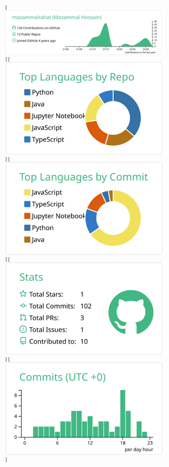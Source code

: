 [![](https://github.com/mozammalrahat/mozammalrahat/blob/master/profile-summary-card-output/vue/0-profile-details.svg)]
[![](https://github.com/mozammalrahat/mozammalrahat/blob/master/profile-summary-card-output/vue/1-repos-per-language.svg)] 
[![](https://github.com/mozammalrahat/mozammalrahat/blob/master/profile-summary-card-output/vue/2-most-commit-language.svg)]
[![](https://github.com/mozammalrahat/mozammalrahat/blob/master/profile-summary-card-output/vue/3-stats.svg)] 
[![](https://github.com/mozammalrahat/mozammalrahat/blob/master/profile-summary-card-output/vue/4-productive-time.svg)]
